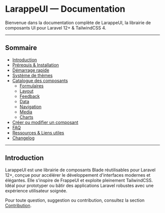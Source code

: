 # LarappeUI — Documentation

Bienvenue dans la documentation complète de LarappeUI, la librairie de composants UI pour Laravel 12+ & TailwindCSS 4.

---

## Sommaire

- [Introduction](docs/#introduction)
- [Prérequis & Installation](docs/installation.md)
- [Démarrage rapide](docs/quickstart.md)
- [Système de thèmes](docs/themes.md)
- [Catalogue des composants](docs/components/README.md)
  - [Formulaires](docs/components/form.md)
  - [Layout](docs/components/layout.md)
  - [Feedback](docs/components/feedback.md)
  - [Data](docs/components/data.md)
  - [Navigation](docs/components/navigation.md)
  - [Media](docs/components/media.md)
  - [Charts](docs/components/charts.md)
- [Créer ou modifier un composant](docs/contribution.md)
- [FAQ](docs/faq.md)
- [Ressources & Liens utiles](docs/#ressources--liens-utiles)
- [Changelog](docs/changelog.md)

---

## Introduction

LarappeUI est une librairie de composants Blade réutilisables pour Laravel 12+, conçue pour accélérer le développement d'interfaces modernes et élégantes. Elle s'inspire de FrappeUI et exploite pleinement TailwindCSS. Idéal pour prototyper ou bâtir des applications Laravel robustes avec une expérience utilisateur soignée.

Pour toute question, suggestion ou contribution, consultez la section [Contribution](docs/contribution.md).